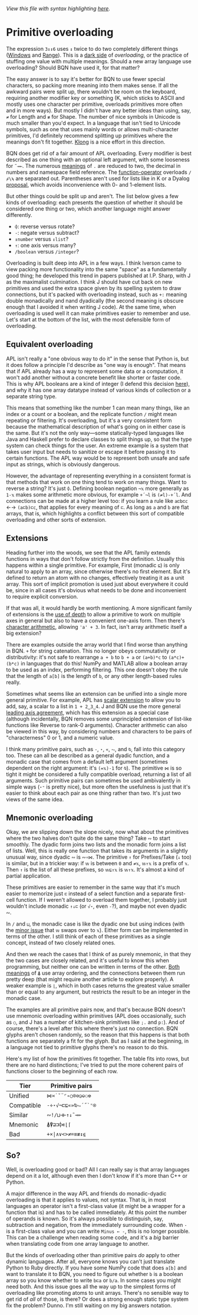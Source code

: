 *View this file with syntax highlighting [here](https://mlochbaum.github.io/BQN/commentary/overload.html).*

# Primitive overloading

The expression `3↕↕6` uses `↕` twice to do two completely different things ([Windows](../doc/windows.md) and [Range](../doc/range.md)). This is a [dark side](problems.md#incoherent-monad-dyad-builtin-pairs) of *overloading*, or the practice of stuffing one value with multiple meanings. Should a new array language use overloading? Should BQN have used it, for that matter?

The easy answer is to say it's better for BQN to use fewer special characters, so packing more meaning into them makes sense. If all the awkward pairs were split up, there wouldn't be room on the keyboard, requiring another modifier key or something (K, which sticks to ASCII and mostly uses one character per primitive, overloads primitives more often and in more ways). But mostly I didn't have any better ideas than using, say, `≠` for Length and `≢` for Shape. The number of nice symbols in Unicode is much smaller than you'd expect. In a language that isn't tied to Unicode symbols, such as one that uses mainly words or allows multi-character primitives, I'd definitely recommend splitting up primitives where the meanings don't fit together. [Klong](https://aplwiki.com/wiki/Klong) is a nice effort in this direction.

BQN does get rid of a fair amount of APL overloading. Every modifier is best described as one thing with an optional left argument, with some looseness for `˜⊸⟜`. The numerous [meanings](https://aplwiki.com/wiki/Dot) of `.` are reduced to two, the decimal in numbers and namespace field reference. The [function-operator](https://aplwiki.com/wiki/Function-operator_overloading) overloads `/⌿\⍀` are separated out. Parentheses aren't used for lists like in K or a Dyalog [proposal](https://aplwiki.com/wiki/Array_notation), which avoids inconvenience with 0- and 1-element lists.

But other things could be split up and aren't. The list below gives a few kinds of overloading: each presents the question of whether it should be considered one thing or two, which another language might answer differently.

- `⌽`: reverse versus rotate?
- `-`: negate versus subtract?
- `↕number` versus `↕list`?
- `↑`: one axis versus many?
- `/boolean` versus `/integer`?

Overloading is built deep into APL in a few ways. I think Iverson came to view packing more functionality into the same "space" as a fundamentally good thing; he developed this trend in papers published at I.P. Sharp, with J as the maximalist culmination. I think J should have cut back on new primitives and used the extra space given by its spelling system to draw connections, but it's packed with overloading instead, such as `+:` meaning double monadically and nand dyadically (the second meaning is obscure enough that I avoided it when writing J code). At the same time, when overloading is used well it can make primitives easier to remember and use. Let's start at the bottom of the list, with the most defensible form of overloading.

## Equivalent overloading

APL isn't really a "one obvious way to do it" in the sense that Python is, but it does follow a principle I'd describe as "one way is enough". That means that if APL already has a way to represent some data or a computation, it won't add another without a concrete benefit like shorter or faster code. This is why APL booleans are a kind of integer (I defend this decision [here](../tutorial/combinator.md#booleans)), and why it has one array datatype instead of various kinds of collection or a separate string type.

This means that something like the number 1 can mean many things, like an index or a count or a boolean, and the replicate function `/` might mean repeating or filtering. It's overloading, but it's a very consistent form because the mathematical description of what's going on in either case is the same. But it's not the only way—some statically-typed languages like Java and Haskell prefer to declare classes to split things up, so that the type system can check things for the user. An extreme example is a system that takes user input but needs to sanitize or escape it before passing it to certain functions. The APL way would be to represent both unsafe and safe input as strings, which is obviously dangerous.

However, the advantage of representing everything in a consistent format is that methods that work on one thing tend to work on many things. Want to reverse a string? It's just `⌽`. Defining boolean negation `¬𝕩` more generally as `1-𝕩` makes some arithmetic more obvious, for example `+´¬l` is `(≠l)-+´l`. And connections can be made at a higher level too: if you learn a rule like `a⊏b⊏c` ←→ `(a⊏b)⊏c`, that applies for every meaning of `⊏`. As long as `a` and `b` are flat arrays, that is, which highlights a conflict between this sort of compatible overloading and other sorts of extension.

## Extensions

Heading further into the woods, we see that the APL family extends functions in ways that don't follow strictly from the definition. Usually this happens within a single primitive. For example, First (monadic `⊑`) is only natural to apply to an array, since otherwise there's no first element. But it's defined to return an atom with no changes, effectively treating it as a unit array. This sort of implicit promotion is used just about everywhere it could be, since in all cases it's obvious what needs to be done and inconvenient to require explicit conversion.

If that was all, it would hardly be worth mentioning. A more significant family of extensions is the [use of depth](../doc/depth.md#testing-depth-for-multiple-axis-primitives) to allow a primitive to work on multiple axes in general but also to have a convenient one-axis form. Then there's [character arithmetic](../doc/arithmetic.md#character-arithmetic), allowing `'a' + 3`. In fact, isn't array arithmetic itself a big extension?

There are examples outside the array world that I find worse than anything in BQN. `+` for string catenation. This no longer obeys commutativity or distributivity: it's not safe to rearrange `a + b` to `b + a` or `(a+b)*c` to `(a*c)+(b*c)` in languages that do this! NumPy and MATLAB allow a boolean array to be used as an index, performing filtering. This one doesn't obey the rule that the length of `a[b]` is the length of `b`, or any other length-based rules really.

Sometimes what seems like an extension can be unified into a single more general primitive. For example, APL has [scalar extension](https://aplwiki.com/wiki/Scalar_extension) to allow you to add, say, a scalar to a list in `1 + 2‿3‿4`. J and BQN use the more general [leading axis agreement](../doc/leading.md#leading-axis-agreement), which has this extension as a special case (although incidentally, BQN removes some unprincipled extension of list-like functions like Reverse to rank-0 arguments). Character arithmetic can also be viewed in this way, by considering numbers and characters to be pairs of "characterness" 0 or 1, and a numeric value.

I think many primitive pairs, such as `-`, `⋆`, `«`, `⥊`, and `⍉`, fall into this category too. These can all be described as a general dyadic function, and a monadic case that comes from a default left argument (sometimes dependent on the right argument: it's `(=𝕩)-1` for `⍉`). The primitive `⋈` is so tight it might be considered a fully compatible overload, returning a list of all arguments. Such primitive pairs can sometimes be used ambivalently in simple ways (`⋆⁼` is pretty nice), but more often the usefulness is just that it's easier to think about each pair as one thing rather than two. It's just two views of the same idea.

## Mnemonic overloading

Okay, we are slipping down the slope nicely, now what about the primitives where the two halves don't quite do the same thing? Take `∾` to start smoothly. The dyadic form joins two lists and the monadic form joins a list of lists. Well, this is really one function that takes its arguments in a slightly unusual way, since dyadic `∾` is `∾∘⋈`. The primitive `↑` for Prefixes/Take (`↓` too) is similar, but in a trickier way: if `𝕨` is between `0` and `≠𝕩`, `𝕨↑𝕩` is a prefix of `𝕩`. Then `↑` is the list of all these prefixes, so `𝕨⊑↑𝕩` is `𝕨↑𝕩`. It's almost a kind of partial application.

These primitives are easier to remember in the same way that it's much easier to memorize just `⊏` instead of a select function and a separate first-cell function. If I weren't allowed to overload them together, I probably just wouldn't include monadic `↑↓⊏` (or `√⋆`, even `-`?), and maybe not even dyadic `∾`.

In `/` and `⊔`, the monadic case is like the dyadic one but using indices (with the [minor issue](problems.md#monadic-argument-corresponds-to-left-for--and-) that `𝕨` swaps over to `𝕩`). Either form can be implemented in terms of the other. I still think of each of these primitives as a single concept, instead of two closely related ones.

And then we reach the cases that I think of as purely mnemonic, in that they the two cases are closely related, and it's useful to know this when programming, but neither one can be written in terms of the other. [Both meanings](../doc/order.md) of `⍋` use array ordering, and the connections between them run pretty deep (that might require another article to explore properly). A weaker example is `⌊`, which in both cases returns the greatest value smaller than or equal to any argument, but restricts the result to be an integer in the monadic case.

The examples are all primitive pairs now, and that's because BQN doesn't use mnemonic overloading within primitives (APL does occasionally, such as `○`, and J has a number of kitchen-sink primitives like `;.` and `p:`). And of course, there's a level after this where there's just no connection. BQN glyphs aren't chosen randomly, so the reason that this happens is that both functions are separately a fit for the glyph. But as I said at the beginning, in a language not tied to primitive glyphs there's no reason to do this.

Here's my list of how the primitives fit together. The table fits into rows, but there are no hard distinctions; I've tried to put the more coherent pairs of functions closer to the beginning of each row.

Tier       | Primitive pairs
-----------|-----------------
Unified    | `⋈≍˙˘¨⌜∘○⌾⊘◶⎉⚇⎊`
Compatible | ``-÷⋆√¬⊏⊑«»⍉⥊´˝`⁼⍟``
Similar    | `∾!/⊔⊣⊢↑↓˜⊸⟜`
Mnemonic   | `⍋⍒⊒⊐⌽∊⌊⌈`
Bad        | `+×\|∧∨<>≠=≡≢↕⍷`

## So?

Well, is overloading good or bad? All I can really say is that array languages depend on it a lot, although even then I don't know if it's more than C++ or Python.

A major difference in the way APL and friends do monadic-dyadic overloading is that it applies to values, not syntax. That is, in most languages an operator isn't a first-class value (it might be a wrapper for a function that is) and has to be called immediately. At this point the number of operands is known. So it's always possible to distinguish, say, subtraction and negation, from the immediately surrounding code. When `-` is a first-class value and you can write `Minus ← -`, this is no longer possible. This can be a challenge when reading some code, and it's a *big* barrier when translating code from one array language to another.

But the kinds of overloading other than primitive pairs *do* apply to other dynamic languages. After all, everyone knows you can't just translate Python to Ruby directly. If you have some NumPy code that does `a[b]` and want to translate it to BQN, you need to figure out whether `b` is a boolean array so you know whether to write `b⊏a` or `b/a`. In some cases you might need both. And this issue goes all the way up to the simplest forms of overloading like promoting atoms to unit arrays. There's no sensible way to get rid of *all* of those, is there? Or does a strong enough static type system fix the problem? Dunno. I'm still waiting on my big answers notation.
